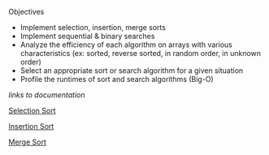 Objectives

-  Implement selection, insertion, merge sorts
-  Implement sequential & binary searches
-  Analyze the efficiency of each algorithm on arrays with various characteristics (ex: sorted, reverse sorted, in random order, in unknown order)
-  Select an appropriate sort or search algorithm for a given situation
-  Profile the runtimes of sort and search algorithms (Big-O)

*links to documentation*

[Selection Sort](https://docs.google.com/document/d/1Yyllv5ANWu-GpaQEmzqykdUYGgTnaL7Z4BjeAWd2Bwo/edit#heading=h.773wkdgnv4y4 "Selection Sort")

[Insertion Sort](https://docs.google.com/document/d/1uKWzgtGgcu9d9MEgSfONyIyB4FI4abjwSCYS2jdB6Ac/edit "Insertion Sort")

[Merge Sort](https://docs.google.com/document/d/1uyA0Qg6V7IYBIzjGh-eFOCjEPvSs9TsrVoUKXSgMaC8/edit "Merge Sort")
